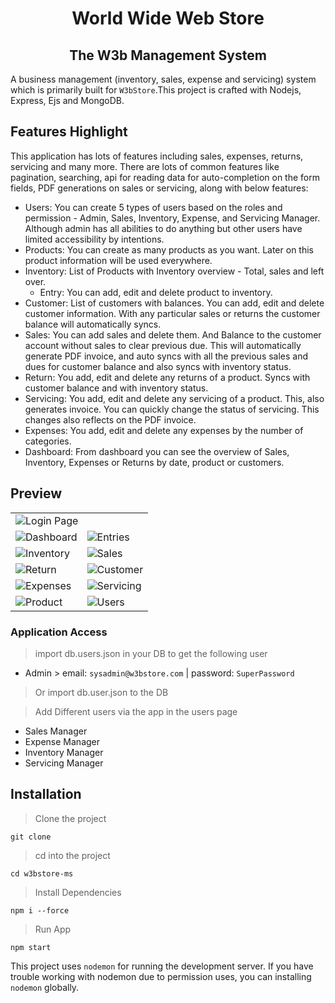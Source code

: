 <h1 align="center">
  <div>World Wide Web Store</div>
</h1>

<!--
<h2 align="center">
  <div>Welcome To The W3b</div>
</h2>
-->


<h2 align="center">
<div>The W3b Management System</div>
</h2>

A business management (inventory, sales, expense and servicing) system which is primarily built for `W3bStore`.This project is crafted with Nodejs, Express, Ejs and MongoDB.

## Features Highlight

This application has lots of features including sales, expenses, returns, servicing and many more. There are lots of common features like pagination, searching, api for reading data for auto-completion on the form fields, PDF generations on sales or servicing, along with below features:

- Users: You can create 5 types of users based on the roles and permission - Admin, Sales, Inventory, Expense, and Servicing Manager. Although admin has all abilities to do anything but other users have limited accessibility by intentions.
- Products: You can create as many products as you want. Later on this product information will be used everywhere.
- Inventory: List of Products with Inventory overview - Total, sales and left over.
  - Entry: You can add, edit and delete product to inventory.
- Customer: List of customers with balances. You can add, edit and delete customer information. With any particular sales or returns the customer balance will automatically syncs.
- Sales: You can add sales and delete them. And Balance to the customer account without sales to clear previous due. This will automatically generate PDF invoice, and auto syncs with all the previous sales and dues for customer balance and also syncs with inventory status.
- Return: You add, edit and delete any returns of a product. Syncs with customer balance and with inventory status.
- Servicing: You add, edit and delete any servicing of a product. This, also generates invoice. You can quickly change the status of servicing. This changes also reflects on the PDF invoice.
- Expenses: You add, edit and delete any expenses by the number of categories.
- Dashboard: From dashboard you can see the overview of Sales, Inventory, Expenses or Returns by date, product or customers.


## Preview


<table>

  <tr >
    <td colspan="2"><img src="screenshots/screenshot-00.png" title="Login Page"/></td>
  </tr>
  <tr>
    <td><img src="screenshots/screenshot-01.png" title="Dashboard"/></td>
    <td><img src="screenshots/screenshot-02.png" title="Entries"/></td>
  </tr>
  <tr>
    <td><img src="screenshots/screenshot-03.png" title="Inventory"/></td>
    <td><img src="screenshots/screenshot-04.png" title="Sales"/></td>
  </tr>
  <tr>
    <td><img src="screenshots/screenshot-05.png" title="Return"/></td>
    <td><img src="screenshots/screenshot-06.png" title="Customer"/></td>
  </tr>
  <tr>
    <td><img src="screenshots/screenshot-07.png" title="Expenses"/></td>
    <td><img src="screenshots/screenshot-08.png" title="Servicing"/></td>
  </tr>
  <tr>
    <td><img src="screenshots/screenshot-09.png" title="Product"/></td>
    <td><img src="screenshots/screenshot-10.png" title="Users"/></td>
  </tr>

</table>

### Application Access


> import db.users.json in your DB to get the following user


- Admin > email: `sysadmin@w3bstore.com` | password: `SuperPassword`

> Or import db.user.json to the DB



> Add Different users via the app in the users page


- Sales Manager
- Expense Manager
- Inventory Manager
- Servicing Manager

## Installation

> Clone the project 

```
git clone 
```

> cd into the project 

```
cd w3bstore-ms
```


> Install Dependencies 

```
npm i --force
``` 

> Run App

```
npm start
```

This project uses `nodemon` for running the development server. If you have trouble working with nodemon due to permission uses, you can installing `nodemon` globally.


